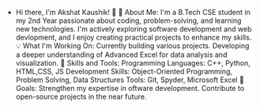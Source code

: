 - Hi there, I'm Akshat Kaushik! 👋
🌟 About Me:
I'm a B.Tech CSE student in my 2nd Year passionate about coding, problem-solving, and learning new technologies. I'm actively exploring software development and web devlopment,
and I enjoy creating practical projects to enhance my skills.
💡 What I'm Working On:
Currently building various projects.
Developing a deeper understanding of Advanced Excel for data analysis and visualization.
📘 Skills and Tools:
Programming Languages: C++, Python, HTML,CSS, JS
Development Skills: Object-Oriented Programming, Problem Solving, Data Structures
Tools: Git, Spyder, Microsoft Excel
🚀 Goals:
Strengthen my expertise in oftware development.
Contribute to open-source projects in the near future.
